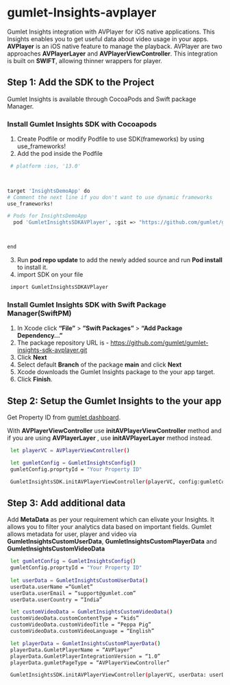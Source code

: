 # gumlet-Insights-avplayer

Gumlet Insights integration with AVPlayer for iOS native applications. This Insights enables you to get useful data about video usage in your apps. **AVPlayer** is an iOS native feature to manage the playback. AVPlayer are two approaches **AVPlayerLayer** and **AVPlayerViewController**. This integration is built on **SWIFT**, allowing thinner wrappers for player.

## Step 1: Add the SDK to the Project
Gumlet Insights is available through CocoaPods and Swift package Manager.

### Install Gumlet Insights SDK with Cocoapods
 1. Create Podfile or modify Podfile to use SDK(frameworks) by using use_frameworks!
 2. Add the pod inside the Podfile
  ```sh
   # platform :ios, '13.0'

	

target 'InsightsDemoApp' do
  # Comment the next line if you don't want to use dynamic frameworks
  use_frameworks!

  # Pods for InsightsDemoApp
	pod 'GumletInsightsSDKAVPlayer', :git => "https://github.com/gumlet/gumlet-insights-sdk-avplayer.git"



end

  ```
 3. Run **pod repo update** to add the newly added source and run **Pod install** to install it.
 4. import SDK on your file
  ```sh
   import GumletInsightsSDKAVPlayer
  ```
  
### Install Gumlet Insights SDK with Swift Package Manager(SwiftPM)
 
1. In Xcode click **“File”** > **”Swift Packages”** > **“Add Package Dependency…”**
2. The package repository URL is - https://github.com/gumlet/gumlet-insights-sdk-avplayer.git
3. Click **Next**
4. Select default **Branch** of the package **main** and click **Next**
5. Xcode downloads the Gumlet Insights package to the your app target.
6. Click **Finish**.

## Step 2: Setup the Gumlet Insights to the your app
Get Property ID from [gumlet dashboard](https://www.gumlet.com/dashboard/video/insights/properties).

With **AVPlayerViewController** use **initAVPlayerViewController** method and if you are using  **AVPlayerLayer** , use **initAVPlayerLayer** method instead.

```sh
 let playerVC = AVPlayerViewController()

 let gumletConfig = GumletInsightsConfig()
 gumletConfig.proprtyId = "Your Property ID"

 GumletInsightsSDK.initAVPlayerViewController(playerVC, config:gumletConfig)
```

## Step 3: Add additional data

Add **MetaData** as per your requirement which can elivate your Insights. It allows you to filter your analytics data based on important fields. Gumlet allows metadata for user, player and video via **GumletInsightsCustomUserData**, **GumletInsightsCustomPlayerData** and  **GumletInsightsCustomVideoData**

```sh
 let gumletConfig = GumletInsightsConfig()
 gumletConfig.proprtyId = "Your Property ID"
 
 let userData = GumletInsightsCustomUserData()
 userData.userName =“Gumlet”
 userData.userEmail = “support@gumlet.com”
 userData.userCountry = “India”

 let customVideoData = GumletInsightsCustomVideoData()
 customVideoData.customContentType = “kids”
 customVideoData.customVideoTitle = “Peppa Pig”
 customVideoData.customVideoLanguage = “English”

 let playerData = GumletInsightsCustomPlayerData()
 playerData.GumletPlayerName = “AVPlayer”  
 playerData.GumletPlayerIntegrationVersion = “1.0”
 playerData.gumletPageType = “AVPlayerViewController” 

 GumletInsightsSDK.initAVPlayerViewController(playerVC, userData: userData, customPlayerData: playerData, customVideoData: customVideoData, config: gumletConfig)
```
